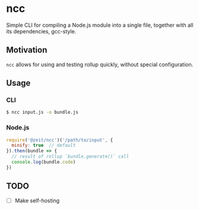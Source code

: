 # ncc

Simple CLI for compiling a Node.js module into a single file,
together with all its dependencies, gcc-style.

## Motivation

`ncc` allows for using and testing rollup quickly, without
special configuration.

## Usage

### CLI

```bash
$ ncc input.js -o bundle.js
```

### Node.js

```js
require('@zeit/ncc')('/path/to/input', {
  minify: true  // default
}).then(bundle => {
  // result of rollup `bundle.generate()` call
  console.log(bundle.code)
})
```

## TODO

- [ ] Make self-hosting
